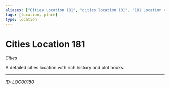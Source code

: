 ```yaml
---
aliases: ["Cities Location 181", "cities location 181", "181 Location Cities"]
tags: [location, place]
type: location
---
```


# Cities Location 181

*Cities*

A detailed cities location with rich history and plot hooks.

---
*ID: LOC00180*